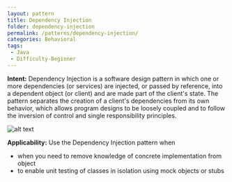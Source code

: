 ```yaml
---
layout: pattern
title: Dependency Injection
folder: dependency-injection
permalink: /patterns/dependency-injection/
categories: Behavioral
tags:
 - Java
 - Difficulty-Beginner
---
```


**Intent:** Dependency Injection is a software design pattern in which one or
more dependencies (or services) are injected, or passed by reference, into a
dependent object (or client) and are made part of the client's state. The
pattern separates the creation of a client's dependencies from its own
behavior, which allows program designs to be loosely coupled and to follow the
inversion of control and single responsibility principles.

![alt text](./etc/dependency-injection.png "Dependency Injection")

**Applicability:** Use the Dependency Injection pattern when

* when you need to remove knowledge of concrete implementation from object
* to enable unit testing of classes in isolation using mock objects or stubs
